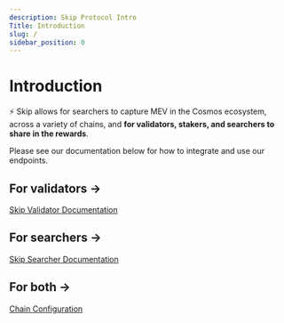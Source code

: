 ```yaml
---
description: Skip Protocol Intro
Title: Introduction
slug: /
sidebar_position: 0
---
```


# Introduction

<aside>
⚡ Skip allows for searchers to capture MEV in the Cosmos ecosystem, across a variety of chains, and <b>for validators, stakers, and searchers to share in the rewards</b>.

Please see our documentation below for how to integrate and use our endpoints.

</aside>

## **For validators →**

[Skip Validator Documentation](./validator/intro.md)

## **For searchers →**

[Skip Searcher Documentation](./searcher.md)

## **For both →**

[Chain Configuration](./chain-configuration.md)
